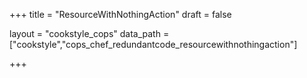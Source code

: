 +++
title = "ResourceWithNothingAction"
draft = false

layout = "cookstyle_cops"
data_path = ["cookstyle","cops_chef_redundantcode_resourcewithnothingaction"]

+++

<!-- The content of this page is automatically generated from the
cops_chef_redundantcode_resourcewithnothingaction.yml file in github.com/chef/cookstyle/blob/main/docs-chef-io/data/cookstyle/. -->
